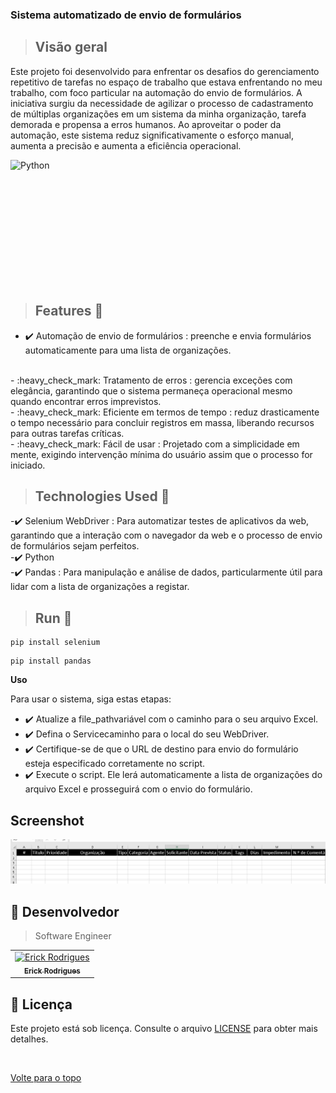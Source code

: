 ### Sistema automatizado de envio de formulários

 
> ## Visão geral
Este projeto foi desenvolvido para enfrentar os desafios do gerenciamento repetitivo de tarefas no espaço de trabalho que estava enfrentando no meu trabalho, com foco particular na automação do envio de formulários. A iniciativa surgiu da necessidade de agilizar o processo de cadastramento de múltiplas organizações em um sistema da minha organização, tarefa demorada e propensa a erros humanos. Ao aproveitar o poder da automação, este sistema reduz significativamente o esforço manual, aumenta a precisão e aumenta a eficiência operacional.

<div style="display: flex; justify-content: space-between;">

<img src="https://www.gcreddy.com/wp-content/uploads/2017/06/Python-1.jpg" alt="Python" width="300" height="200">

</div>

 
 > ## Features 🚀
- :heavy_check_mark: Automação de envio de formulários : preenche e envia formulários automaticamente para uma lista de organizações.
<BR>
- :heavy_check_mark: Tratamento de erros : gerencia exceções com elegância, garantindo que o sistema permaneça operacional mesmo quando encontrar erros imprevistos.
<BR>
- :heavy_check_mark: Eficiente em termos de tempo : reduz drasticamente o tempo necessário para concluir registros em massa, liberando recursos para outras tarefas críticas.
<BR>
- :heavy_check_mark: Fácil de usar : Projetado com a simplicidade em mente, exigindo intervenção mínima do usuário assim que o processo for iniciado.


 > ## Technologies Used  🚀

-:heavy_check_mark: Selenium WebDriver : Para automatizar testes de aplicativos da web, garantindo que a interação com o navegador da web e o processo de envio de formulários sejam perfeitos.
   <BR>
-:heavy_check_mark: Python 
   <BR>
-:heavy_check_mark: Pandas : Para manipulação e análise de dados, particularmente útil para lidar com a lista de organizações a registar.

 
  
> ## Run 🚀

```  
pip install selenium
``` 

``` 
pip install pandas
 ``` 
 
 **Uso**

Para usar o sistema, siga estas etapas:

 - :heavy_check_mark: Atualize a file_pathvariável com o caminho para o seu arquivo Excel.
 - :heavy_check_mark: Defina o Servicecaminho para o local do seu WebDriver.
 - :heavy_check_mark: Certifique-se de que o URL de destino para envio do formulário esteja especificado corretamente no script.
 - :heavy_check_mark: Execute o script. Ele lerá automaticamente a lista de organizações do arquivo Excel e prosseguirá com o envio do formulário.

  ## Screenshot

![alt text](image.png)


## 🤝 Desenvolvedor

> Software Engineer

<table align="center">
  <tr>
    <td align="center">
      <a href="">
        <img src="https://avatars.githubusercontent.com/u/109317442?v=4" width="160px;" alt="Erick Rodrigues"/><br>
        <sub>
          <b>Erick Rodrigues</b>
        </sub>
      </a>
    </td>
  </tr>
</table>


## 📝 Licença

Este projeto está sob licença. Consulte o arquivo [LICENSE](LICENSE) para obter mais detalhes.

&#xa0;



<a href="#top">Volte para o topo</a>

